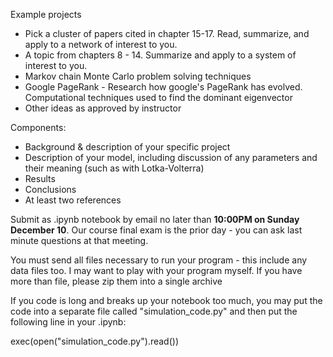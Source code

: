 Example projects
- Pick a cluster of papers cited in chapter 15-17.  Read, summarize, and apply to a network of interest to you.
- A topic from chapters 8 - 14.  Summarize and apply to a system of interest to you.
- Markov chain Monte Carlo problem solving techniques
- Google PageRank - Research how google's PageRank has evolved.  Computational techniques used to find the dominant eigenvector
- Other ideas as approved by instructor

Components:
- Background & description of your specific project
- Description of your model, including discussion of any parameters and their meaning (such as with Lotka-Volterra)
- Results
- Conclusions
- At least two references

Submit as .ipynb notebook by email no later than **10:00PM on Sunday December 10**.  Our course final exam is the prior day - you can ask last minute questions at that meeting.

You must send all files necessary to run your program - this include any data files too.  I may want to play with your program myself.  If you have more than file, please zip them into a single archive

If you code is long and breaks up your notebook too much, you may put the code into a separate file called "simulation_code.py" and then put the following line in your .ipynb:

exec(open("simulation_code.py").read())
